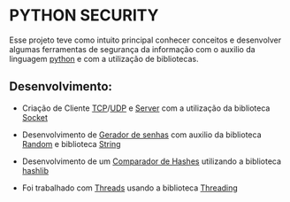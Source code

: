 # PYTHON SECURITY

Esse projeto teve como intuito principal conhecer conceitos e desenvolver algumas ferramentas de segurança da informação com o auxilio da linguagem [python](https://www.python.org/) e com a utilização de bibliotecas.


## Desenvolvimento:

- Criação de Cliente [TCP](https://github.com/henrique77/Seguranca_da_Informacao_com_Python/tree/master/cliente_tcp)/[UDP](https://github.com/henrique77/Seguranca_da_Informacao_com_Python/tree/master/cliente_server_udp) e [Server](https://github.com/henrique77/Seguranca_da_Informacao_com_Python/tree/master/cliente_server_udp) com a utilização da biblioteca [Socket](https://docs.python.org/3/library/socket.html)

- Desenvolvimento de [Gerador de senhas](https://github.com/henrique77/Seguranca_da_Informacao_com_Python/tree/master/gerador_senhas) com auxilio da biblioteca [Random](https://docs.python.org/pt-br/3.7/library/random.html) e biblioteca [String](https://docs.python.org/3/library/string.html)

- Desenvolvimento de um [Comparador de Hashes](https://github.com/henrique77/Seguranca_da_Informacao_com_Python/tree/master/comparador_hashes) utilizando a biblioteca [hashlib](https://docs.python.org/3/library/hashlib.html)

- Foi trabalhado com [Threads](https://github.com/henrique77/Seguranca_da_Informacao_com_Python/tree/master/threadsips) usando a biblioteca [Threading](https://docs.python.org/3/library/threading.html)


